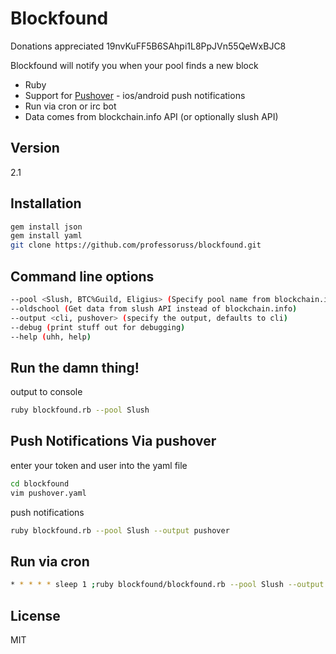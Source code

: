 Blockfound
=========
Donations appreciated 19nvKuFF5B6SAhpi1L8PpJVn55QeWxBJC8

Blockfound will notify you when your pool finds a new block
  - Ruby
  - Support for [Pushover] - ios/android push notifications
  - Run via cron or irc bot
  - Data comes from blockchain.info API (or optionally slush API)

Version
----

2.1


Installation
--------------

```sh
gem install json
gem install yaml
git clone https://github.com/professoruss/blockfound.git
```

Command line options
---------------
```sh
--pool <Slush, BTC%Guild, Eligius> (Specify pool name from blockchain.info - use same case as https://blockchain.info/pools?timespan=24hrs, replace spaces with %20)
--oldschool (Get data from slush API instead of blockchain.info)
--output <cli, pushover> (specify the output, defaults to cli)
--debug (print stuff out for debugging)
--help (uhh, help)
```

Run the damn thing!
---------------
output to console
```sh
ruby blockfound.rb --pool Slush
```

Push Notifications Via pushover
-------------------------------
enter your token and user into the yaml file
```sh
cd blockfound
vim pushover.yaml
```
push notifications
```sh
ruby blockfound.rb --pool Slush --output pushover
```

Run via cron
-----------
```sh
* * * * * sleep 1 ;ruby blockfound/blockfound.rb --pool Slush --output pushover > /dev/null 2>&1
```

License
----

MIT


[Pushover]:https://pushover.net
    
